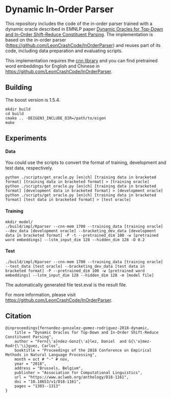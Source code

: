 # Dynamic In-Order Parser
This repository includes the code of the in-order parser trained with a dynamic oracle described in EMNLP paper [Dynamic Oracles for Top-Down and In-Order Shift-Reduce Constituent Parsing](https://aclanthology.info/papers/D18-1161/d18-1161). The implementation is based on the in-order parser (https://github.com/LeonCrashCode/InOrderParser) and reuses part of its code, including data preparation and evaluating scripts.

This implementation requires the [cnn library](https://github.com/clab/cnn-v1) and you can find pretrained word embeddings for English and Chinese in https://github.com/LeonCrashCode/InOrderParser. 

## Building
The boost version is 1.5.4.

    mkdir build
    cd build
    cmake .. -DEIGEN3_INCLUDE_DIR=/path/to/eigen
    make

## Experiments

#### Data

You could use the scripts to convert the format of training, development and test data, respectively.

    python ./scripts/get_oracle.py [en|ch] [training data in bracketed format] [training data in bracketed format] > [training oracle]
    python ./scripts/get_oracle.py [en|ch] [training data in bracketed format] [development data in bracketed format] > [development oracle]   
    python ./scripts/get_oracle.py [en|ch] [training data in bracketed format] [test data in bracketed format] > [test oracle]

#### Training

    mkdir model/
    ./build/impl/Kparser --cnn-mem 1700 --training_data [training oracle] --dev_data [development oracle] --bracketing_dev_data [development data in bracketed format] -P -t --pretrained_dim 100 -w [pretrained word embeddings] --lstm_input_dim 128 --hidden_dim 128 -D 0.2

#### Test
    
    ./build/impl/Kparser --cnn-mem 1700 --training_data [training oracle] --test_data [test oracle] --bracketing_dev_data [test data in bracketed format] -P --pretrained_dim 100 -w [pretrained word embeddings] --lstm_input_dim 128 --hidden_dim 128 -m [model file]

The automatically generated file test.eval is the result file.

For more information, please visit https://github.com/LeonCrashCode/InOrderParser.

## Citation
    @inproceedings{fernandez-gonzalez-gomez-rodriguez-2018-dynamic,
        title = "Dynamic Oracles for Top-Down and In-Order Shift-Reduce Constituent Parsing",
        author = "Fern{\'a}ndez-Gonz{\'a}lez, Daniel  and G{\'o}mez-Rodr{\'\i}guez, Carlos",
        booktitle = "Proceedings of the 2018 Conference on Empirical Methods in Natural Language Processing",
        month = oct # "-" # nov,
        year = "2018",
        address = "Brussels, Belgium",
        publisher = "Association for Computational Linguistics",
        url = "https://www.aclweb.org/anthology/D18-1161",
        doi = "10.18653/v1/D18-1161",
        pages = "1303--1313"    
    }
